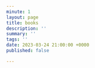 ```yaml
---
minute: 1
layout: page
title: books
description: ''
summary: ''
tags: ''
date: 2023-03-24 21:00:00 +0000
published: false

---
```

